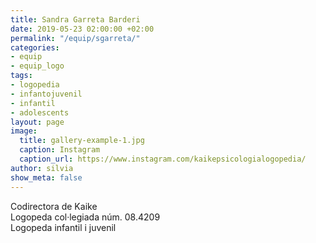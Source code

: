 ```yaml
---
title: Sandra Garreta Barderi
date: 2019-05-23 02:00:00 +02:00
permalink: "/equip/sgarreta/"
categories:
- equip
- equip_logo
tags:
- logopedia
- infantojuvenil
- infantil
- adolescents
layout: page
image:
  title: gallery-example-1.jpg
  caption: Instagram
  caption_url: https://www.instagram.com/kaikepsicologialogopedia/
author: silvia
show_meta: false
---
```


Codirectora de Kaike<br>
Logopeda col·legiada núm. 08.4209<br>
Logopeda infantil i juvenil
